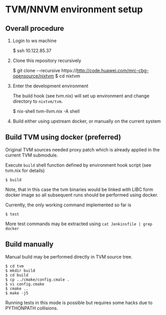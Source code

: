 TVM/NNVM environment setup
==========================


Overall procedure
-----------------

  1. Login to ws machine

        $ ssh 10.122.85.37

  2. Clone this repository recursively

        $ git clone --recursive https://http://code.huawei.com/mrc-cbg-opensource/nixtvm
        $ cd nixtvm

  3. Enter the development environment

     The build hook (see tvm.nix) will set up environment and change directory to
     `nixtvm/tvm`.
     
        $ nix-shell tvm-llvm.nix -A shell

  4. Build either using upstream docker, or manually on the current system


Build TVM using docker (preferred)
----------------------------------

Original TVM sources needed proxy patch which is already applied in the current
TVM submodule.

Execute `build` shell function defined by environment hook script (see tvm.nix
for details)

    $ build

Note, that in this case the tvm binaries would be linked with LIBC form docker
image so all subsequent runs should be performed using docker.

Currently, the only working command implemented so far is

    $ test

More test commands may be extracted using `cat Jenkinsfile | grep docker`


Build manually
--------------

Manual build may be performed directly in TVM source tree.

    $ cd tvm
    $ mkdir build
    $ cd build
    $ cp ../cmake/config.cmale .
    $ vi config.cmake
    $ cmake ..
    $ make -j5

Running tests in this mode is possible but requires some hacks due to PYTHONPATH collisions.









